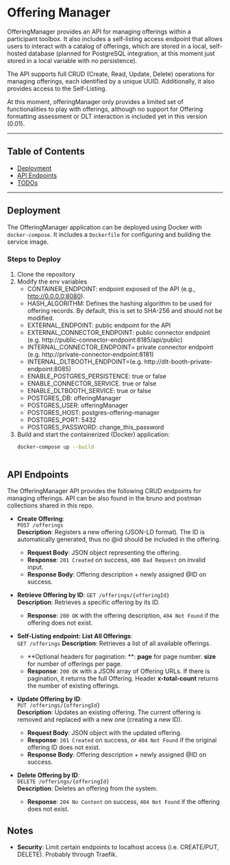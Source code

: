 # Offering Manager

OfferingManager provides an API for managing offerings within a participant toolbox.
It also includes a self-listing access endpoint that allows users to interact with a catalog of offerings,
which are stored in a local, self-hosted database (planned for PostgreSQL integration,
at this moment just stored in a local variable with no persistence).

The API supports full CRUD (Create, Read, Update, Delete) operations for managing offerings,
each identified by a unique UUID. Additionally, it also provides access to the Self-Listing.

At this moment, offeringManager only provides a limited set of functionalities to play with offerings, although no
support for Offering formatting assessment or DLT interaction is included yet in this version (0.01).

---

## Table of Contents

- [Deployment](#deployment)
- [API Endpoints](#api-endpoints)
- [TODOs](#todos)

---

## Deployment

The OfferingManager application can be deployed using Docker with `docker-compose`.
It includes a `Dockerfile` for configuring and building the service image.

### Steps to Deploy

1. Clone the repository
2. Modify the env variables
    - CONTAINER_ENDPOINT: endpoint exposed of the API (e.g., http://0.0.0.0:8080).
    - HASH_ALGORITHM: Defines the hashing algorithm to be used for offering records.
      By default, this is set to SHA-256 and should not be modified.
    - EXTERNAL_ENDPOINT: public endpoint for the API
    - EXTERNAL_CONNECTOR_ENDPOINT: public connector endpoint (e.g. http://public-connector-endpoint:8185/api/public)
    - INTERNAL_CONNECTOR_ENDPOINT= private connector endpoint (e.g. http://private-connector-endpoint:8181)
    - INTERNAL_DLTBOOTH_ENDPOINT=(e.g. http://dlt-booth-private-endpoint:8085)
    - ENABLE_POSTGRES_PERSISTENCE: true or false
    - ENABLE_CONNECTOR_SERVICE. true or false
    - ENABLE_DLTBOOTH_SERVICE: true or false
    - POSTGRES_DB: offeringManager
    - POSTGRES_USER: offeringManager
    - POSTGRES_HOST: postgres-offering-manager
    - POSTGRES_PORT: 5432
    - POSTGRES_PASSWORD: change_this_password
3. Build and start the containerized (Docker) application:
   ```bash
   docker-compose up --build
    

## API Endpoints

The OfferingManager API provides the following CRUD endpoints for managing offerings.
API can be also found in the bruno and postman collections shared in this repo.

- **Create Offering**:  
  `POST /offerings`  
  **Description**: Registers a new offering (JSON-LD format).
  The ID is automatically generated, thus no @id should be included in the offering.
    - **Request Body**: JSON object representing the offering.
    - **Response**: `201 Created` on success, `400 Bad Request` on invalid input.
    - **Response Body**: Offering description + newly assigned @ID on success.

- **Retrieve Offering by ID**:
  `GET /offerings/{offeringId}`  
  **Description**: Retrieves a specific offering by its ID.
    - **Response**: `200 OK` with the offering description, `404 Not Found` if the offering does not exist.

- **Self-Listing endpoint: List All Offerings**:  
  `GET /offerings`
  **Description**: Retrieves a list of all available offerings.
    - **Optional headers for pagination: **: **page** for page number. **size** for number of offerings per page.
    - **Response**: `200 OK` with a JSON array of Offering URLs. If there is pagination, it returns the full Offering. Header **x-total-count** returns the number of existing offerings.

- **Update Offering by ID**:  
  `PUT /offerings/{offeringId}`  
  **Description**: Updates an existing offering. The current offering is removed and replaced with a new one (creating a
  new ID).
    - **Request Body**: JSON object with the updated offering.
    - **Response**: `201 Created` on success, or `404 Not Found` if the original offering ID does not exist.
    - **Response Body**: Offering description + newly assigned @ID on success.

- **Delete Offering by ID**:  
  `DELETE /offerings/{offeringId}`  
  **Description**: Deletes an offering from the system.
    - **Response**: `204 No Content` on success, `404 Not Found` if the offering does not exist.

## Notes

- **Security**:
  Limit certain endpoints to localhost access (i.e. CREATE/PUT, DELETE). Probably through Traefik.

